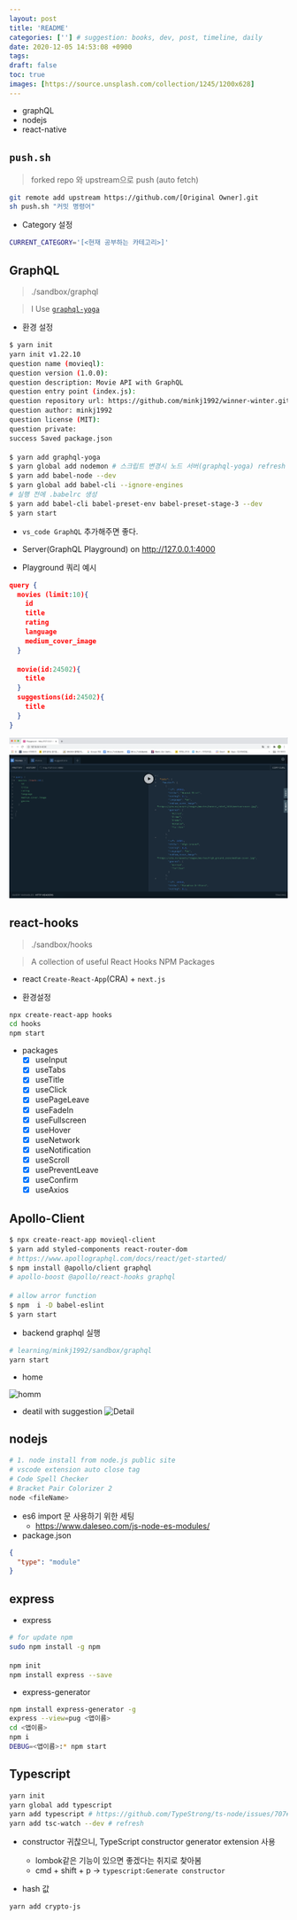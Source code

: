 ```yaml
---
layout: post
title: 'README'
categories: [''] # suggestion: books, dev, post, timeline, daily
date: 2020-12-05 14:53:08 +0900
tags:
draft: false
toc: true
images: [https://source.unsplash.com/collection/1245/1200x628]
---
```


- graphQL
- nodejs
- react-native

## `push.sh`

> forked repo 와 upstream으로 push (auto fetch)

```bash
git remote add upstream https://github.com/[Original Owner].git
sh push.sh "커밋 명령어"
```

- Category 설정

```bash
CURRENT_CATEGORY='[<현재 공부하는 카테고리>]'
```

## GraphQL

> ./sandbox/graphql

> I Use [`graphql-yoga`](https://github.com/prisma-labs/graphql-yoga)

- 환경 설정

```bash
$ yarn init
yarn init v1.22.10
question name (movieql):
question version (1.0.0):
question description: Movie API with GraphQL
question entry point (index.js):
question repository url: https://github.com/minkj1992/winner-winter.git
question author: minkj1992
question license (MIT):
question private:
success Saved package.json

$ yarn add graphql-yoga
$ yarn global add nodemon # 스크립트 변경시 노드 서버(graphql-yoga) refresh
$ yarn add babel-node --dev
$ yarn global add babel-cli --ignore-engines
# 실행 전에 .babelrc 생성
$ yarn add babel-cli babel-preset-env babel-preset-stage-3 --dev
$ yarn start
```

- `vs_code GraphQL` 추가해주면 좋다.
- Server(GraphQL Playground) on http://127.0.0.1:4000

- Playground 쿼리 예시

```json
query {
  movies (limit:10){
    id
    title
    rating
    language
    medium_cover_image
  }

  movie(id:24502){
    title
  }
  suggestions(id:24502){
    title
  }
}
```

![playground](./assets/playground.png)

## react-hooks

> ./sandbox/hooks

> A collection of useful React Hooks NPM Packages

- react `Create-React-App`(CRA) + `next.js`

- 환경설정

```bash
npx create-react-app hooks
cd hooks
npm start
```

- packages
  - [x] useInput
  - [x] useTabs
  - [x] useTitle
  - [x] useClick
  - [x] usePageLeave
  - [x] useFadeIn
  - [x] useFullscreen
  - [x] useHover
  - [x] useNetwork
  - [x] useNotification
  - [x] useScroll
  - [x] usePreventLeave
  - [x] useConfirm
  - [x] useAxios

## Apollo-Client

```bash
$ npx create-react-app movieql-client
$ yarn add styled-components react-router-dom
# https://www.apollographql.com/docs/react/get-started/
$ npm install @apollo/client graphql
# apollo-boost @apollo/react-hooks graphql

# allow arror function
$ npm  i -D babel-eslint
$ yarn start

```

- backend graphql 실행

```bash
# learning/minkj1992/sandbox/graphql
yarn start
```

- home

![homm](./assets/home.png)

- deatil with suggestion
  ![Detail](./assets/detail.png)

## nodejs

```bash
# 1. node install from node.js public site
# vscode extension auto close tag
# Code Spell Checker
# Bracket Pair Colorizer 2
node <fileName>
```

- es6 import 문 사용하기 위한 세팅
  - <https://www.daleseo.com/js-node-es-modules/>
- package.json

```json
{
  "type": "module"
}
```

## express

- express

```bash
# for update npm
sudo npm install -g npm

npm init
npm install express --save

```

- express-generator

```bash
npm install express-generator -g
express --view=pug <앱이름>
cd <앱이름>
npm i
DEBUG=<앱이름>:* npm start
```

## Typescript

```bash
yarn init
yarn global add typescript
yarn add typescript # https://github.com/TypeStrong/ts-node/issues/707#issuecomment-457448149
yarn add tsc-watch --dev # refresh
```

- constructor 귀찮으니, TypeScript constructor generator extension 사용

  - lombok같은 기능이 있으면 좋겠다는 취지로 찾아봄
  - cmd + shift + p -> `typescript:Generate constructor`

- hash 값

```bash
yarn add crypto-js
```

